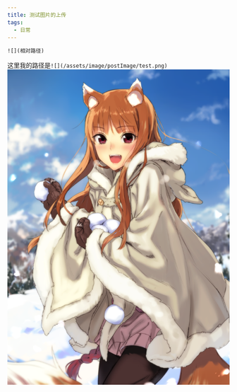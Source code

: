 ```yaml
---
title: 测试图片的上传
tags:
  - 日常
---
```


```html
![](相对路径)
```
这里我的路径是`![](/assets/image/postImage/test.png)`
![](/assets/image/postImage/test.png)
